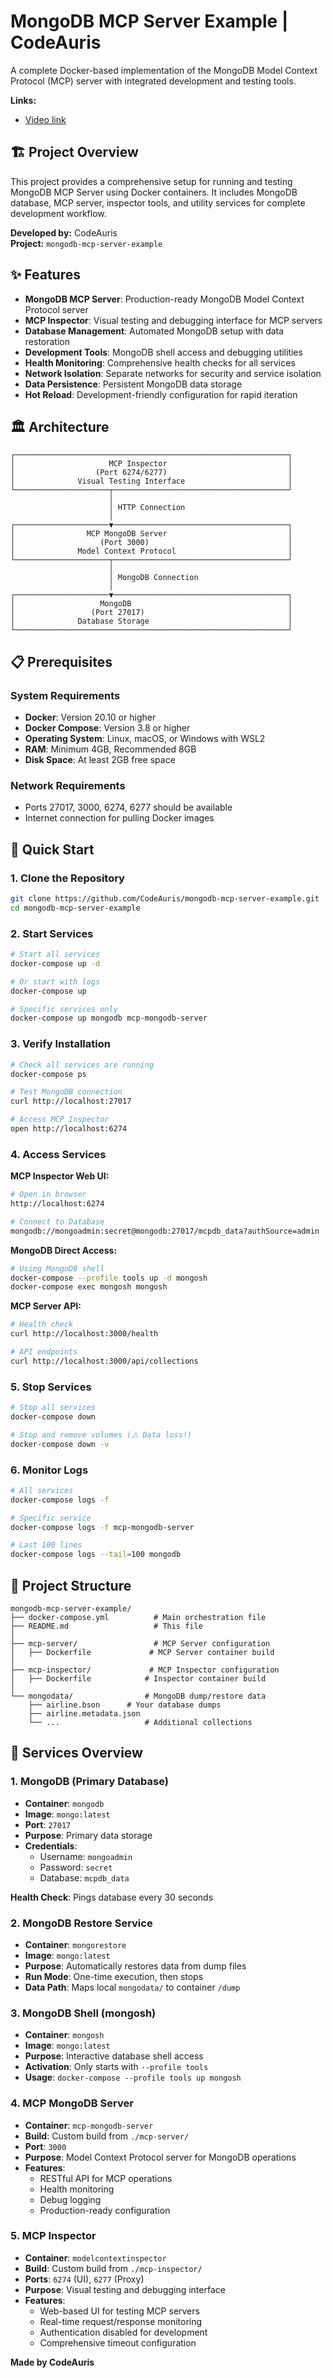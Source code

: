 #  MongoDB MCP Server Example | CodeAuris
A complete Docker-based implementation of the MongoDB Model Context Protocol (MCP) server with integrated development and testing tools.

**Links:**
- [Video link]()

## 🏗️ Project Overview

This project provides a comprehensive setup for running and testing MongoDB MCP Server using Docker containers. It includes MongoDB database, MCP server, inspector tools, and utility services for complete development workflow.

**Developed by:** CodeAuris  
**Project:** `mongodb-mcp-server-example`

## ✨ Features

- **MongoDB MCP Server**: Production-ready MongoDB Model Context Protocol server
- **MCP Inspector**: Visual testing and debugging interface for MCP servers
- **Database Management**: Automated MongoDB setup with data restoration
- **Development Tools**: MongoDB shell access and debugging utilities
- **Health Monitoring**: Comprehensive health checks for all services
- **Network Isolation**: Separate networks for security and service isolation
- **Data Persistence**: Persistent MongoDB data storage
- **Hot Reload**: Development-friendly configuration for rapid iteration

## 🏛️ Architecture

```
┌─────────────────────────────────────────────────────────────┐
│                     MCP Inspector                           │
│                  (Port 6274/6277)                           │
│              Visual Testing Interface                       │
└─────────────────────┬───────────────────────────────────────┘
                      │
                      │ HTTP Connection
                      │
┌─────────────────────▼───────────────────────────────────────┐
│                MCP MongoDB Server                           │
│                   (Port 3000)                               │
│              Model Context Protocol                         │
└─────────────────────┬───────────────────────────────────────┘
                      │
                      │ MongoDB Connection
                      │
┌─────────────────────▼───────────────────────────────────────┐
│                   MongoDB                                   │
│                 (Port 27017)                                │
│              Database Storage                               │
└─────────────────────────────────────────────────────────────┘
```

## 📋 Prerequisites

### System Requirements
- **Docker**: Version 20.10 or higher
- **Docker Compose**: Version 3.8 or higher
- **Operating System**: Linux, macOS, or Windows with WSL2
- **RAM**: Minimum 4GB, Recommended 8GB
- **Disk Space**: At least 2GB free space

### Network Requirements
- Ports 27017, 3000, 6274, 6277 should be available
- Internet connection for pulling Docker images

## 🚀 Quick Start

### 1. Clone the Repository
```bash
git clone https://github.com/CodeAuris/mongodb-mcp-server-example.git
cd mongodb-mcp-server-example
```

### 2. Start Services
```bash
# Start all services
docker-compose up -d

# Or start with logs
docker-compose up

# Specific services only
docker-compose up mongodb mcp-mongodb-server
```

### 3. Verify Installation
```bash
# Check all services are running
docker-compose ps

# Test MongoDB connection
curl http://localhost:27017

# Access MCP Inspector
open http://localhost:6274
```

### 4. Access Services

**MCP Inspector Web UI:**
```bash
# Open in browser
http://localhost:6274

# Connect to Database
mongodb://mongoadmin:secret@mongodb:27017/mcpdb_data?authSource=admin
```

**MongoDB Direct Access:**
```bash
# Using MongoDB shell
docker-compose --profile tools up -d mongosh
docker-compose exec mongosh mongosh
```

**MCP Server API:**
```bash
# Health check
curl http://localhost:3000/health

# API endpoints
curl http://localhost:3000/api/collections
```

### 5. Stop Services
```bash
# Stop all services
docker-compose down

# Stop and remove volumes (⚠️ Data loss!)
docker-compose down -v
```

### 6. Monitor Logs
```bash
# All services
docker-compose logs -f

# Specific service
docker-compose logs -f mcp-mongodb-server

# Last 100 lines
docker-compose logs --tail=100 mongodb
```

## 📁 Project Structure

```
mongodb-mcp-server-example/
├── docker-compose.yml          # Main orchestration file
├── README.md                   # This file
│
├── mcp-server/                 # MCP Server configuration
│   ├── Dockerfile             # MCP Server container build
│
├── mcp-inspector/             # MCP Inspector configuration  
│   ├── Dockerfile            # Inspector container build
│
└── mongodata/                # MongoDB dump/restore data
    ├── airline.bson      # Your database dumps
    ├── airline.metadata.json
    └── ...                   # Additional collections
```

## 🔧 Services Overview

### 1. MongoDB (Primary Database)
- **Container**: `mongodb`
- **Image**: `mongo:latest`
- **Port**: `27017`
- **Purpose**: Primary data storage
- **Credentials**: 
  - Username: `mongoadmin`
  - Password: `secret`
  - Database: `mcpdb_data`

**Health Check**: Pings database every 30 seconds

### 2. MongoDB Restore Service
- **Container**: `mongorestore`  
- **Image**: `mongo:latest`
- **Purpose**: Automatically restores data from dump files
- **Run Mode**: One-time execution, then stops
- **Data Path**: Maps local `mongodata/` to container `/dump`

### 3. MongoDB Shell (mongosh)
- **Container**: `mongosh`
- **Image**: `mongo:latest` 
- **Purpose**: Interactive database shell access
- **Activation**: Only starts with `--profile tools`
- **Usage**: `docker-compose --profile tools up mongosh`

### 4. MCP MongoDB Server
- **Container**: `mcp-mongodb-server`
- **Build**: Custom build from `./mcp-server/`
- **Port**: `3000`
- **Purpose**: Model Context Protocol server for MongoDB operations
- **Features**:
  - RESTful API for MCP operations
  - Health monitoring
  - Debug logging
  - Production-ready configuration

### 5. MCP Inspector
- **Container**: `modelcontextinspector`
- **Build**: Custom build from `./mcp-inspector/`
- **Ports**: `6274` (UI), `6277` (Proxy)
- **Purpose**: Visual testing and debugging interface
- **Features**:
  - Web-based UI for testing MCP servers
  - Real-time request/response monitoring
  - Authentication disabled for development
  - Comprehensive timeout configuration

**Made by CodeAuris**
